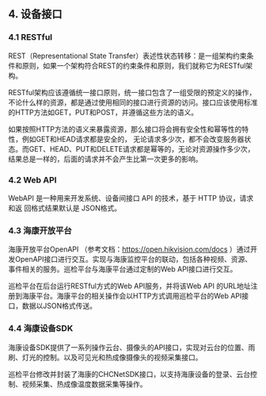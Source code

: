 ## 4. 设备接口

### 4.1 RESTful

REST（Representational State Transfer）表述性状态转移：是一组架构约束条件和原则，如果一个架构符合REST的约束条件和原则，我们就称它为RESTful架构。

RESTful架构应该遵循统一接口原则，统一接口包含了一组受限的预定义的操作，不论什么样的资源，都是通过使用相同的接口进行资源的访问。接口应该使用标准的HTTP方法如GET，PUT和POST，并遵循这些方法的语义。

如果按照HTTP方法的语义来暴露资源，那么接口将会拥有安全性和幂等性的特性，例如GET和HEAD请求都是安全的， 无论请求多少次，都不会改变服务器状态。而GET、HEAD、PUT和DELETE请求都是幂等的，无论对资源操作多少次， 结果总是一样的，后面的请求并不会产生比第一次更多的影响。

### 4.2 Web API

WebAPI 是一种用来开发系统、设备间接口 API 的技术，基于 HTTP 协议，请求和返 回格式结果默认是 JSON格式。

### 4.3  海康开放平台

海康开放平台OpenAPI （参考文档：https://open.hikvision.com/docs ）通过开发OpenAPI接口进行交互。实现与海康监控平台的联动，包括各种视频、资源、事件相关的服务。巡检平台与海康平台通过定制的Web API接口进行交互。

巡检平台在后台运行RESTful方式的Web API服务，并将该Web API 的URL地址注册到海康平台。海康平台的相关操作会以HTTP方式调用巡检平台的Web API接口，数据以JSON格式传送。

### 4.4 海康设备SDK

海康设备SDK提供了一系列操作云台、摄像头的API接口，实现对云台的位置、雨刷、灯光的控制。以及可见光和热成像摄像头的视频采集接口。

巡检平台修改并封装了海康的CHCNetSDK接口，以支持海康设备的登录、云台控制、视频采集、热成像温度数据采集等操作。

